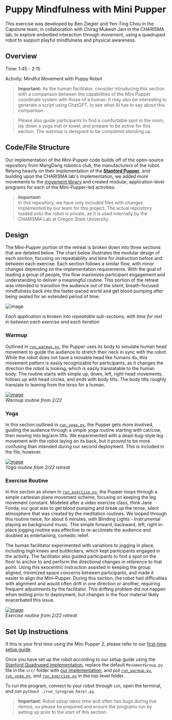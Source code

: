 # Puppy Mindfulness with Mini Pupper

This exercise was developed by Ben Ziegler and Yen-Ting Chou in the Capstone team, in collaboration with Chirag Mukesh Jain in the CHARISMA lab, to explore embodied interaction through movement, using a quadruped robot to support playful mindfulness and physical awareness.

## Overview

Time: 1:45 - 2:15

Activity: Mindful Movement with Puppy Robot

> **Important:**
> As the human facilitator, consider introducing this section with a comparison between the capabilities of the Mini Pupper coordinate system with those of a human. It may also be interesting to generate a script using ChatGPT, to see what AI has to say about this comparison.

> Please also guide participants to find a comfortable spot in the room, lay down a yoga mat or towel, and prepare to be active for this section. The warmup is designed to be completed standing up. 

## Code/File Structure

Our implementation of the Mini-Pupper code builds off of the open-source repository from MangDang robotics club, the manufacturers of the robot. Relying heavily on their implementation of the [**Stanford Pupper**](https://github.com/mangdangroboticsclub/StanfordQuadruped), and building upon the CHARISMA lab's implementation, we added more movements to the [movement library](./MovementGroup.py) and created modular, application-level programs for each of the Mini-Pupper-led activities. 

> **Important:**   
> In this repository, we have only included files with changes implemented by our team for this project. The actual repository loaded onto the robot is private, as it is used internally by the CHARISMA Lab at Oregon State University. 

## Design

The Mini-Pupper portion of the retreat is broken down into three sections that are detailed below. The chart below illustrates the modular design of each section, focusing on repeatability and time for instruction before and between each exercise. Each section follows a similar flow, with minor changes depending on the implementation requirements. With the goal of leading a group of people, this flow maximizes participant engagement and understanding to deliver a meaningful routine. This portion of the retreat was intended to transition the audience out of the silent, breath-focused mindfulness back into the faster-paced world and get blood pumping after being seated for an extended period of time. 

![image](https://github.com/user-attachments/assets/c7d09e39-4c90-4e40-9ffa-bf7f3015f854)  

_Each application is broken into repeatable sub-sections, with time for rest in between each exercise and each iteration_

### Warmup 

Outlined in [```run_warmup.py```](./run_warmup.py), the Pupper uses its body to simulate human head movement to guide the audience to stretch their neck in sync with the robot. While the robot does not have a movable head like humans do, this movement pattern is easily recognizable for participants, as it changes the direction the robot is looking, which is easily translatable to the human body. The routine starts with simple up, down, left, right head movements, follows up with head circles, and ends with body tilts. The body tilts roughly translate to leaning from the torso for a human. 

[![image](https://github.com/user-attachments/assets/1830ae3d-86af-4cef-befc-3e728b72c2d8)](https://drive.google.com/file/d/1VzFStg97seyi-XyV0rHtgXfohvdv4fbD/view?usp=sharing)  
_Warmup routine from 2/22_

### Yoga 

In this section outlined in [```run_yoga.py```](./run_yoga.py), the Pupper gets more involved, guiding the audience through a simple yoga routine starting with cat/cow, then moving into leg/arm lifts. We experimented with a dead-bug-style leg movement with the robot laying on its back, but it proved to be more confusing than intended during our second deployment. This is included in the file, however. 

[![image](https://github.com/user-attachments/assets/3dd6404b-0f9c-4d7f-a415-58f0817f9430)](https://drive.google.com/file/d/1owneABwLLBjfkyJkTjHvSGnI9rx2hryC/view?usp=sharing)  
_Yoga routine from 2/22 retreat_

### Exercise Routine

In this section as shown in [```run_exercise.py```](./run_exercise.py), the Pupper loops through a simple cartesian plane movement scheme, focusing on keeping the leg movement constant. Modeled after a video exercise class, think Jane Fonda, our goal was to get blood pumping and break up the tense, silent atmosphere that was created by the meditation routines. We looped through this routine twice, for about 6 minutes, with Blinding Lights - Instrumental playing as background music. This simple forward, backward, left, right in-place jogging routine was effective to re-acclimate the audience and doubled as entertaining, comedic relief. 

The human facilitator experimented with variations to jogging in place, including high knees and buttkickers, which kept participants engaged in the activity. The facilitator also guided participants to find a spot on the floor to anchor to and perform the directional changes in reference to that point. Using this exocentric instruction assisted in keeping the group aligned, minimized space concerns between participants, and made it easier to align the Mini-Pupper. During this section, the robot had difficulties with alignment and would often drift in one direction or another, requiring frequent adjustments by the facilitator. This drifting problem did not happen when testing prior to deployment, but changes in the floor material likely exacerbated this issue.

[![image](https://github.com/user-attachments/assets/86dadf86-941c-4fd2-bb8d-5b185d9bac6a)](https://drive.google.com/file/d/12dz-YiktTt3nsVUQ5ciGeKS042_1v0Dy/view?usp=sharing)  
_Exercise routine from 2/22 retreat_

## Set Up Instructions

If this is your first time using the Mini Pupper 2, please refer to our [first-time setup guide](../../moreInfo/setup/README.md#mini-pupper-quick-start-guide).

Once you have set up the robot according to our setup guide using the [Stanford Quadruped implementation](https://github.com/mangdangroboticsclub/StanfordQuadruped?tab=readme-ov-file#mini-pupper), replace the default ```MovementGroup.py``` file in the ```src/``` folder with [our implementation](./MovementGroup.py), and put [```run_warmup.py```](./run_warmup.py), [```run_yoga.py```](./run_yoga.py), and [```run_exercise.py```](./run_exercise.py) in the top-level folder.

To run the program, connect to your robot through ```ssh```, open the terminal, and run ```python3 ./run_(program_here).py```.

>**Important:**
> Robot setup takes time and often has bugs during live demos, so please be prepared and ensure the programs run by setting up prior to the start of this section.